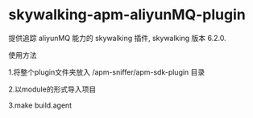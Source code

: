 # skywalking-apm-aliyunMQ-plugin
提供追踪 aliyunMQ 能力的 skywalking 插件, skywalking 版本 6.2.0.

使用方法  

1.将整个plugin文件夹放入 /apm-sniffer/apm-sdk-plugin 目录  

2.以module的形式导入项目  

3.make build.agent  

